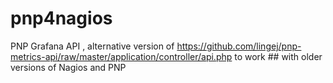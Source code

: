 # pnp4nagios
 PNP Grafana API , alternative version of https://github.com/lingej/pnp-metrics-api/raw/master/application/controller/api.php to work ## with older versions of Nagios and PNP
